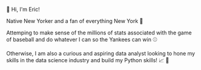 👋 Hi, I'm Eric!

Native New Yorker and a fan of everything New York :statue_of_liberty:

Attemping to make sense of the millions of stats associated with the game of baseball and do whatever I can so the Yankees can win :baseball:

Otherwise, I am also a curious and aspiring data analyst looking to hone my skills in the data science industry and build my Python skills! :chart_with_upwards_trend: :snake:


<!---
eric8395/eric8395 is a ✨ special ✨ repository because its `README.md` (this file) appears on your GitHub profile.
You can click the Preview link to take a look at your changes.
--->

